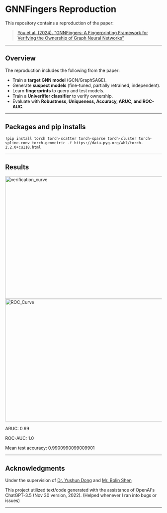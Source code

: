 # GNNFingers Reproduction

This repository contains a reproduction of the paper:

> [You et al. (2024). "GNNFingers: A Fingerprinting Framework for Verifying the Ownership of Graph Neural Networks"](https://doi.org/10.1145/3589334.3645489)

---

## Overview
The reproduction includes the following from the paper:

- Train a **target GNN model** (GCN/GraphSAGE).  
- Generate **suspect models** (fine-tuned, partially retrained, independent).  
- Learn **fingerprints** to query and test models.  
- Train a **Univerifier classifier** to verify ownership.  
- Evaluate with **Robustness, Uniqueness, Accuracy, ARUC, and ROC-AUC**.

---
## Packages and pip installs

```
!pip install torch torch-scatter torch-sparse torch-cluster torch-spline-conv torch-geometric -f https://data.pyg.org/whl/torch-2.2.0+cu118.html 
```

---

## Results

<img width="536" height="393" alt="verification_curve" src="https://github.com/user-attachments/assets/3e243335-effd-44f6-99f2-e2ce46049e37" />
<img width="536" height="393" alt="ROC_Curve" src="https://github.com/user-attachments/assets/a3ced47a-2152-421a-901b-6b038a1e6273" />

ARUC: 0.99

ROC-AUC: 1.0

Mean test accuracy: 0.9900990099009901

---

## Acknowledgments

Under the supervision of [Dr. Yushun Dong](https://yushundong.github.io) and [Mr. Bolin Shen](https://blshen.org)

This project utilized text/code generated with the assistance of OpenAI's ChatGPT-3.5 (Nov 30 version, 2022). (Helped whenever I ran into bugs or issues)

---
